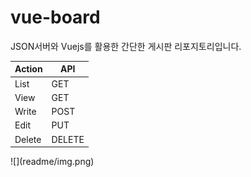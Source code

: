 # vue-board

JSON서버와 Vuejs를 활용한 간단한 게시판 리포지토리입니다.

<table>
<thead>
<tr><th>Action</th><th>API</th></tr>
</thead>
<tbody>
<tr>
<td>List</td>
<td>GET</td>
</tr>
<tr>
<td>View</td>
<td>GET</td>
</tr>
<tr>
<td>Write</td>
<td>POST</td>
</tr>
<tr>
<td>Edit</td>
<td>PUT</td>
</tr>
<tr>
<td>Delete</td>
<td>DELETE</td>
</tr>
</tbody>
</table>
![](readme/img.png)